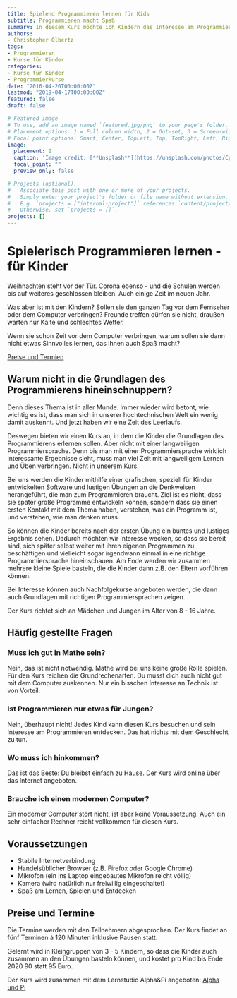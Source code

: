 ```yaml
---
title: Spielend Programmieren lernen für Kids
subtitle: Programmieren macht Spaß
summary: In diesem Kurs möchte ich Kindern das Interesse am Programmieren vermitteln. Dazu verwende ich eine speziell für Kinder entwickelte Software und viele lustige Aufgaben. Und am Ende des Kurses haben die Kinder ein paar kleine Spiele entwickelt, die sie ihren Eltern und Freunden vorführen können. 
authors:
- Christopher Olbertz
tags:
- Programmieren
- Kurse für Kinder
categories:
- Kurse für Kinder
- Programmierkurse
date: "2016-04-20T00:00:00Z"
lastmod: "2019-04-17T00:00:00Z"
featured: false
draft: false

# Featured image
# To use, add an image named `featured.jpg/png` to your page's folder.
# Placement options: 1 = Full column width, 2 = Out-set, 3 = Screen-width
# Focal point options: Smart, Center, TopLeft, Top, TopRight, Left, Right, BottomLeft, Bottom, BottomRight
image:
  placement: 2
  caption: 'Image credit: [**Unsplash**](https://unsplash.com/photos/CpkOjOcXdUY)'
  focal_point: ""
  preview_only: false

# Projects (optional).
#   Associate this post with one or more of your projects.
#   Simply enter your project's folder or file name without extension.
#   E.g. `projects = ["internal-project"]` references `content/project/deep-learning/index.md`.
#   Otherwise, set `projects = []`.
projects: []
---
```


# Spielerisch Programmieren lernen  - für Kinder
Weihnachten steht vor der Tür. Corona ebenso - und die Schulen werden bis auf weiteres geschlossen bleiben. Auch einige Zeit im neuen Jahr.

Was aber ist mit den Kindern? Sollen sie den ganzen Tag vor dem Fernseher oder dem Computer verbringen? Freunde treffen dürfen sie nicht, draußen warten nur Kälte und schlechtes Wetter.

Wenn sie schon Zeit vor dem Computer verbringen, warum sollen sie dann nicht etwas Sinnvolles lernen, das ihnen auch Spaß macht?

[Preise und Termien](#preise-und-termine)

## Warum nicht in die Grundlagen des Programmierens hineinschnuppern?

Denn dieses Thema ist in aller Munde. Immer wieder wird betont, wie wichtig es ist, dass man sich in unserer hochtechnischen Welt ein wenig damit auskennt. Und jetzt haben wir eine Zeit des Leerlaufs.

Deswegen bieten wir einen Kurs an, in dem die Kinder die Grundlagen des Programmierens erlernen sollen. Aber nicht mit einer langweiligen Programmiersprache. Denn bis man mit einer Programmiersprache wirklich interessante Ergebnisse sieht, muss man viel Zeit mit langweiligem Lernen und Üben verbringen. Nicht in unserem Kurs.

Bei uns werden die Kinder mithilfe einer grafischen, speziell für Kinder entwickelten Software und lustigen Übungen an die Denkweisen herangeführt, die man zum Programmieren braucht. Ziel ist es nicht, dass sie später große Programme entwickeln können, sondern dass sie einen ersten Kontakt mit dem Thema haben, verstehen, was ein Programm ist, und verstehen, wie man denken muss.

So können die Kinder bereits nach der ersten Übung ein buntes und lustiges Ergebnis sehen. Dadurch möchten wir Interesse wecken, so dass sie bereit sind, sich später selbst weiter mit ihren eigenen Programmen zu beschäftigen und vielleicht sogar irgendwann einmal in eine richtige Programmiersprache hineinschauen. Am Ende werden wir zusammen mehrere kleine Spiele basteln, die die Kinder dann z.B. den Eltern vorführen können.

Bei Interesse können auch Nachfolgekurse angeboten werden, die dann auch Grundlagen mit richtigen Programmiersprachen zeigen.

Der Kurs richtet sich an Mädchen und Jungen im Alter von 8 - 16 Jahre.

## Häufig gestellte Fragen
### Muss ich gut in Mathe sein?
Nein, das ist nicht notwendig. Mathe wird bei uns keine große Rolle spielen. Für den Kurs reichen die Grundrechenarten. Du musst dich auch nicht gut mit dem Computer auskennen.  Nur ein bisschen Interesse an Technik ist von Vorteil.

### Ist Programmieren nur etwas für Jungen?
Nein, überhaupt nicht! Jedes Kind kann diesen Kurs besuchen und sein Interesse am Programmieren entdecken. Das hat nichts mit dem Geschlecht zu tun.

### Wo muss ich hinkommen?
Das ist das Beste: Du bleibst einfach zu Hause. Der Kurs wird online über das Internet angeboten.

### Brauche ich einen modernen Computer?
Ein moderner Computer stört nicht, ist aber keine Voraussetzung. Auch ein sehr einfacher Rechner reicht vollkommen für diesen Kurs.

## Voraussetzungen

- Stabile Internetverbindung
- Handelsüblicher Browser (z.B. Firefox oder Google Chrome)
- Mikrofon (ein ins Laptop eingebautes Mikrofon reicht völlig)
- Kamera (wird natürlich nur freiwillig eingeschaltet)
- Spaß am Lernen, Spielen und Entdecken

## Preise und Termine
Die Termine werden mit den Teilnehmern abgesprochen. Der Kurs findet an fünf Terminen à 120 Minuten inklusive Pausen statt.

Gelernt wird in Kleingruppen von 3 - 5 Kindern, so dass die Kinder auch zusammen an den Übungen basteln können, und kostet pro Kind bis Ende 2020 90 statt 95 Euro.

Der Kurs wird zusammen mit dem Lernstudio Alpha&Pi angeboten: [Alpha und Pi](http://alphaundpi.de)
